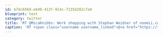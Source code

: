 ```yaml
---
id: b7dc6569-e640-413f-914c-7135d282c7a9
blueprint: text
category: twitter
title: 'RT @MicaKnibbs: Work shopping with Stephan Weidner of noomii.com at #pivot2013 pic.twitter.com/9hhv9AFR'
caption: 'RT <span class="username username_linked">@<a href="https://twitter.com/MicaKnibbs" title="Mica Knibbs">MicaKnibbs</a></span>: Work shopping with Stephan Weidner of <a href="http://www.noomii.com" title="http://www.noomii.com" class="link link_untco">noomii.com</a> at <span class="hashtag hashtag_local">#<a href="http://tweettemp.darylchymko.ca/?tag=pivot2013">pivot2013</a> <a href="https://twitter.com/MicaKnibbs/status/295328841352749057/photo/1" title="https://twitter.com/MicaKnibbs/status/295328841352749057/photo/1" class="link link_untco link_untco_image">pic.twitter.com/9hhv9AFR</a><span class="embed_image embed_image_yes"><a href="https://twitter.com/MicaKnibbs/status/295328841352749057/photo/1"><img alt=''bbk4bdlciae30vg-3496657'' src=''/images/2022/11/b5120-bbk4bdlciae30vg-3496657.jpg'' /></a></span>'
---
```

